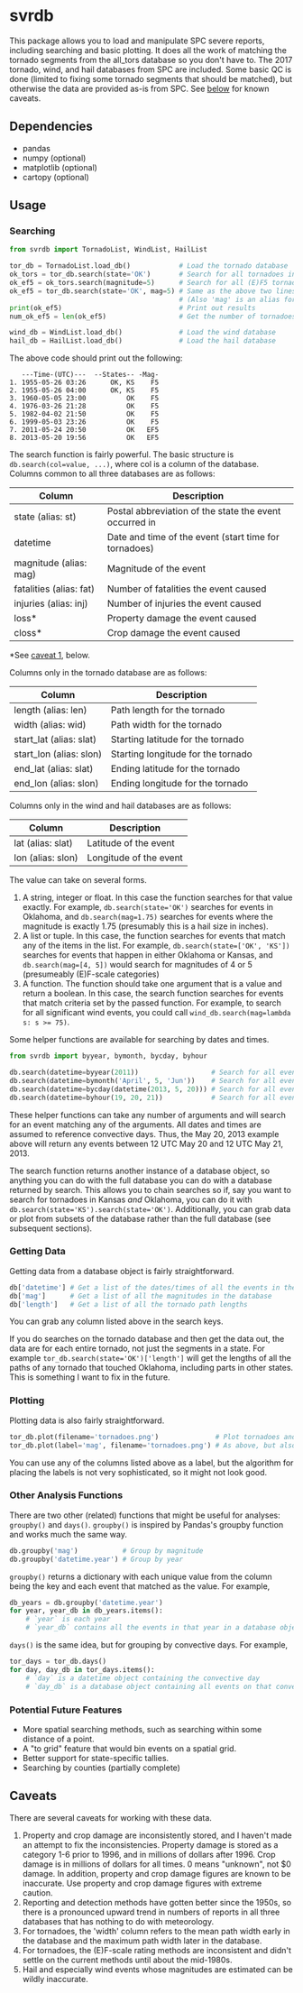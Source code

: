 # svrdb
This package allows you to load and manipulate SPC severe reports, including searching and basic plotting. It does all the work of matching the tornado segments from the all_tors database so you don't have to. The 2017 tornado, wind, and hail databases from SPC are included. Some basic QC is done (limited to fixing some tornado segments that should be matched), but otherwise the data are provided as-is from SPC. See [below](#caveats) for known caveats.

## Dependencies
* pandas
* numpy (optional)
* matplotlib (optional)
* cartopy (optional)

## Usage

### Searching
```python
from svrdb import TornadoList, WindList, HailList

tor_db = TornadoList.load_db()            # Load the tornado database
ok_tors = tor_db.search(state='OK')       # Search for all tornadoes in Oklahoma
ok_ef5 = ok_tors.search(magnitude=5)      # Search for all (E)F5 tornadoes in Oklahoma
ok_ef5 = tor_db.search(state='OK', mag=5) # Same as the above two lines, but in one step
                                          # (Also 'mag' is an alias for 'magnitude')
print(ok_ef5)                             # Print out results
num_ok_ef5 = len(ok_ef5)                  # Get the number of tornadoes

wind_db = WindList.load_db()              # Load the wind database
hail_db = HailList.load_db()              # Load the hail database
```
The above code should print out the following:
```
   ---Time-(UTC)---  --States-- -Mag-
1. 1955-05-26 03:26      OK, KS    F5
2. 1955-05-26 04:00      OK, KS    F5
3. 1960-05-05 23:00          OK    F5
4. 1976-03-26 21:28          OK    F5
5. 1982-04-02 21:50          OK    F5
6. 1999-05-03 23:26          OK    F5
7. 2011-05-24 20:50          OK   EF5
8. 2013-05-20 19:56          OK   EF5
```

The search function is fairly powerful. The basic structure is ```db.search(col=value, ...)```, where col is a column of the database. Columns common to all three databases are as follows:

|           Column           |                      Description                       |
| -------------------------- | ------------------------------------------------------ |
| state (alias: st)          | Postal abbreviation of the state the event occurred in |
| datetime                   | Date and time of the event (start time for tornadoes)  |
| magnitude (alias: mag)     | Magnitude of the event                                 |
| fatalities (alias: fat)    | Number of fatalities the event caused                  |
| injuries (alias: inj)      | Number of injuries the event caused                    |
| loss*                      | Property damage the event caused                       |
| closs*                     | Crop damage the event caused                           |

*See [caveat 1](#caveats), below.

Columns only in the tornado database are as follows:

|          Column         |              Description           |
| ----------------------- | ---------------------------------- |
| length (alias: len)     | Path length for the tornado        |
| width (alias: wid)      | Path width for the tornado         |
| start_lat (alias: slat) | Starting latitude for the tornado  |
| start_lon (alias: slon) | Starting longitude for the tornado |
| end_lat (alias: slat)   | Ending latitude for the tornado    |
| end_lon (alias: slon)   | Ending longitude for the tornado   |

Columns only in the wind and hail databases are as follows:

|       Column      |       Description      |
| ----------------- | ---------------------- |
| lat (alias: slat) | Latitude of the event  |
| lon (alias: slon) | Longitude of the event |

The value can take on several forms. 
1. A string, integer or float. In this case the function searches for that value exactly. For example, `db.search(state='OK')` searches for events in Oklahoma, and `db.search(mag=1.75)` searches for events where the magnitude is exactly 1.75 (presumably this is a hail size in inches).
2. A list or tuple. In this case, the function searches for events that match any of the items in the list. For example, `db.search(state=['OK', 'KS'])` searches for events that happen in either Oklahoma or Kansas, and `db.search(mag=[4, 5])` would search for magnitudes of 4 or 5 (presumeably (E)F-scale categories)
3. A function. The function should take one argument that is a value and return a boolean. In this case, the search function searches for events that match criteria set by the passed function. For example, to search for all significant wind events, you could call `wind_db.search(mag=lambda s: s >= 75)`. 

Some helper functions are available for searching by dates and times.
```python
from svrdb import byyear, bymonth, bycday, byhour

db.search(datetime=byyear(2011))                  # Search for all events in 2011
db.search(datetime=bymonth('April', 5, 'Jun'))    # Search for all events in April, May, or June 
db.search(datetime=bycday(datetime(2013, 5, 20))) # Search for all events on May 20, 2013
db.search(datetime=byhour(19, 20, 21))            # Search for all events in the 19, 20, or 21 UTC hours
```
These helper functions can take any number of arguments and will search for an event matching any of the arguments. All dates and times are assumed to reference convective days. Thus, the May 20, 2013 example above will return any events between 12 UTC May 20 and 12 UTC May 21, 2013.

The search function returns another instance of a database object, so anything you can do with the full database you can do with a database returned by search. This allows you to chain searches so if, say you want to search for tornadoes in Kansas *and* Oklahoma, you can do it with `db.search(state='KS').search(state='OK')`. Additionally, you can grab data or plot from subsets of the database rather than the full database (see subsequent sections).

### Getting Data
Getting data from a database object is fairly straightforward.
```python
db['datetime'] # Get a list of the dates/times of all the events in the database object
db['mag']      # Get a list of all the magnitudes in the database
db['length']   # Get a list of all the tornado path lengths
```
You can grab any column listed above in the search keys.

If you do searches on the tornado database and then get the data out, the data are for each entire tornado, not just the segments in a state. For example `tor_db.search(state='OK')['length']` will get the lengths of all the paths of any tornado that touched Oklahoma, including parts in other states. This is something I want to fix in the future.

### Plotting
Plotting data is also fairly straightforward.
```python
tor_db.plot(filename='tornadoes.png')              # Plot tornadoes and save the image in 'tornadoes.png'
tor_db.plot(label='mag', filename='tornadoes.png') # As above, but also add the magnitude as a label on each path
```
You can use any of the columns listed above as a label, but the algorithm for placing the labels is not very sophisticated, so it might not look good.

### Other Analysis Functions
There are two other (related) functions that might be useful for analyses: `groupby()` and `days()`. `groupby()` is inspired by Pandas's groupby function and works much the same way.
```python
db.groupby('mag')           # Group by magnitude
db.groupby('datetime.year') # Group by year
```
`groupby()` returns a dictionary with each unique value from the column being the key and each event that matched as the value. For example,
```python
db_years = db.groupby('datetime.year')
for year, year_db in db_years.items():
    # `year` is each year
    # `year_db` contains all the events in that year in a database object
```

`days()` is the same idea, but for grouping by convective days. For example,
```python
tor_days = tor_db.days()
for day, day_db in tor_days.items():
    # `day` is a datetime object containing the convective day
    # `day_db` is a database object containing all events on that convective day
```

### Potential Future Features
* More spatial searching methods, such as searching within some distance of a point.
* A "to grid" feature that would bin events on a spatial grid.
* Better support for state-specific tallies.
* Searching by counties (partially complete)

## Caveats
There are several caveats for working with these data.

1. Property and crop damage are inconsistently stored, and I haven't made an attempt to fix the inconsistencies. Property damage is stored as a category 1-6 prior to 1996, and in millions of dollars after 1996. Crop damage is in millions of dollars for all times. 0 means "unknown", not $0 damage. In addition, property and crop damage figures are known to be inaccurate. Use property and crop damage figures with extreme caution.
2. Reporting and detection methods have gotten better since the 1950s, so there is a pronounced upward trend in numbers of reports in all three databases that has nothing to do with meteorology.
3. For tornadoes, the 'width' column refers to the mean path width early in the database and the maximum path width later in the database.
4. For tornadoes, the (E)F-scale rating methods are inconsistent and didn't settle on the current methods until about the mid-1980s.
5. Hail and especially wind events whose magnitudes are estimated can be wildly inaccurate.
